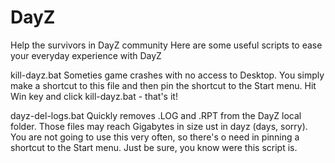 # DayZ
Help the survivors in DayZ community
Here are some useful scripts to ease your everyday experience with DayZ

kill-dayz.bat
Someties game crashes with no access to Desktop. You simply make a shortcut to this file and then pin the shortcut to the Start menu.
Hit Win key and click kill-dayz.bat - that's it!

dayz-del-logs.bat
Quickly removes .LOG and .RPT from the DayZ local folder. Those files may reach Gigabytes in size ust in dayz (days, sorry).
You are not going to use this very often, so there's o need in pinning a shortcut to the Start menu. Just be sure, you know were this script is.
